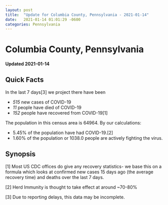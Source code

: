 ```yaml
---
layout: post
title:  "Update for Columbia County, Pennsylvania - 2021-01-14"
date:   2021-01-14 01:01:29 -0600
categories: Pennsylvania
---
```


# Columbia County, Pennsylvania
#### Updated 2021-01-14

## Quick Facts

In the last 7 days[3] we project there have been
- *515* new cases of COVID-19
- *11* people have died of COVID-19
- *152* people have recovered from COVID-19[1]

The population in this census area is 64964. By our calculations:
- 5.45% of the population have had COVID-19.[2]
- 1.60% of the population or 1038.0 people are actively fighting the virus.

## Synopsis




[1] Most US CDC offices do give any recovery statistics- we base this on a formula which looks at confirmed new cases
15 days ago (the average recovery time) and deaths over the last 7 days.

[2] Herd Immunity is thought to take effect at around ~70-80%

[3] Due to reporting delays, this data may be incomplete.
 
    